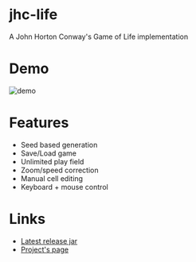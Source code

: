 # jhc-life
A John Horton Conway's Game of Life implementation

# Demo
![demo](https://user-images.githubusercontent.com/4586789/44157982-5f6bdb80-a0bc-11e8-96ba-767ea6114d4f.gif)

# Features
* Seed based generation
* Save/Load game
* Unlimited play field
* Zoom/speed correction
* Manual cell editing
* Keyboard + mouse control

# Links
* [Latest release jar](https://www.nephest.com/files/jhc-life/jhc-life-latest.jar)
* [Project's page](https://www.nephest.com/en/projects/jhc-life/)

